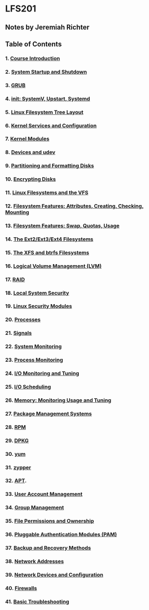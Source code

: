 # LFS201
## Notes by Jeremiah Richter

## Table of Contents

### 1. [Course Introduction](/sections/01.md)

### 2. [System Startup and Shutdown](/sections/02.md)

### 3. [GRUB](/sections/03.md)

### 4. [init: SystemV, Upstart, Systemd](/sections/04.md)

### 5. [Linux Filesystem Tree Layout](/sections/05.md)

### 6. [Kernel Services and Configuration](/sections/06.md)

### 7. [Kernel Modules](/sections/07.md)

### 8. [Devices and udev](/sections/08.md)

### 9. [Partitioning and Formatting Disks](/sections/09.md)

### 10. [Encrypting Disks](/sections/10.md)

### 11. [Linux Filesystems and the VFS](/sections/11.md)

### 12. [Filesystem Features: Attributes, Creating, Checking, Mounting](/sections/12.md)

### 13. [Filesystem Features: Swap, Quotas, Usage](/sections/13.md)

### 14. [The Ext2/Ext3/Ext4 Filesystems](/sections/14.md)

### 15. [The XFS and btrfs Filesystems](/sections/15.md)

### 16. [Logical Volume Management (LVM)](/sections/16.md)

### 17. [RAID](/sections/17.md)

### 18. [Local System Security](/sections/18.md)

### 19. [Linux Security Modules](/sections/19.md)

### 20. [Processes](/sections/20.md)

### 21. [Signals](/sections/21.md)

### 22. [System Monitoring](/sections/22.md)

### 23. [Process Monitoring](/sections/23.md)

### 24. [I/O Monitoring and Tuning](/sections/24.md)

### 25. [I/O Scheduling](/sections/25.md)

### 26. [Memory: Monitoring Usage and Tuning](/sections/26.md)

### 27. [Package Management Systems](/sections/27.md)

### 28. [RPM](/sections/28.md)

### 29. [DPKG](/sections/29.md)

### 30. [yum](/sections/30.md)

### 31. [zypper](/sections/31.md)

### 32. [APT](/sections/32.md).

### 33. [User Account Management](/sections/33.md)

### 34. [Group Management](/sections/34.md)

### 35. [File Permissions and Ownership](/sections/35.md)

### 36. [Pluggable Authentication Modules (PAM)](/sections/36.md)

### 37. [Backup and Recovery Methods](/sections/37.md)

### 38. [Network Addresses](/sections/38.md)

### 39. [Network Devices and Configuration](/sections/39.md)

### 40. [Firewalls](/sections/40.md)

### 41. [Basic Troubleshooting](/sections/41.md)
